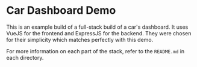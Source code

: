 # Car Dashboard Demo

This is an example build of a full-stack build of a car's dashboard.
It uses VueJS for the frontend and ExpressJS for the backend.
They were chosen for their simplicity which matches perfectly with this demo.

For more information on each part of the stack, refer to the `README.md` in each directory.